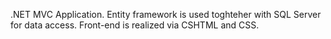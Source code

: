 .NET MVC Application.
Entity framework is used toghteher with SQL Server for data access.
Front-end is realized via CSHTML and CSS.
